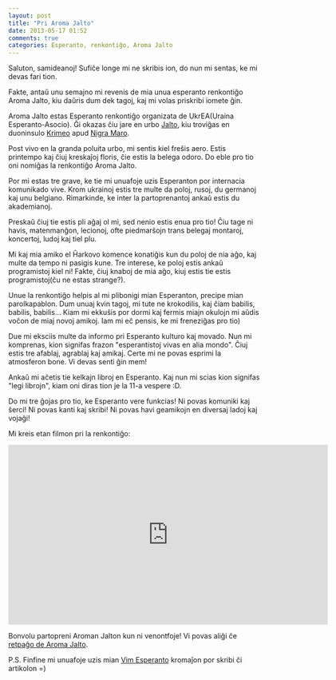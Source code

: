 ```yaml
---
layout: post
title: "Pri Aroma Jalto"
date: 2013-05-17 01:52
comments: true
categories: Esperanto, renkontiĝo, Aroma Jalto
---
```


Saluton, samideanoj!
Sufiĉe longe mi ne skribis ion, do nun mi sentas, ke mi devas fari tion.

Fakte, antaŭ unu semajno mi revenis de mia unua esperanto renkontiĝo Aroma Jalto,
kiu daŭris dum dek tagoj, kaj mi volas priskribi iomete ĝin.

Aroma Jalto estas Esperanto renkontiĝo organizata de UkrEA(Uraina Esperanto-Asocio).
Ĝi okazas ĉiu jare en urbo [Jalto](http://eo.wikipedia.org/wiki/Jalto), kiu
troviĝas en duoninsulo [Krimeo](http://eo.wikipedia.org/wiki/Krimeo) apud
[Nigra Maro](http://eo.wikipedia.org/wiki/Nigra_Maro).

Post vivo en la granda poluita urbo, mi sentis kiel freŝis aero.
Estis printempo kaj ĉiuj kreskaĵoj floris, ĉie estis la belega odoro. Do eble pro
tio oni nomiĝas la renkontiĝo Aroma Jalto.

Por mi estas tre grave, ke tie mi unuafoje uzis Esperanton por internacia komunikado vive.
Krom ukrainoj estis tre multe da poloj, rusoj, du germanoj kaj unu belgiano.
Rimarkinde, ke inter la partoprenantoj ankaŭ estis du akademianoj.

Preskaŭ ĉiuj tie estis pli aĝaj ol mi, sed nenio estis enua pro tio!
Ĉiu tage ni havis, matenmanĝon, lecionoj, ofte piedmarŝojn trans belegaj montaroj,
koncertoj, ludoj kaj tiel plu.

Mi kaj mia amiko el Ĥarkovo komence konatiĝis kun du poloj de nia aĝo, kaj multe
da tempo ni pasigis kune. Tre interese, ke poloj estis ankaŭ programistoj kiel ni!
Fakte, ĉiuj knaboj de mia aĝo, kiuj estis tie estis programistoj(ĉu ne estas strange?).

Unue la renkontiĝo helpis al mi plibonigi mian Esperanton, precipe mian parolkapablon.
Dum unuaj kvin tagoj, mi tute ne krokodilis, kaj ĉiam babilis, babilis, babilis... Kiam
mi ekkuŝis por dormi kaj fermis miajn okulojn mi aŭdis voĉon de miaj novoj amikoj.
Iam mi eĉ pensis, ke mi freneziĝas pro tio)

Due mi eksciis multe da informo pri Esperanto kulturo kaj movado. Nun mi komprenas,
kion signifas frazon "esperantistoj vivas en alia mondo". Ĉiuj estis tre afablaj,
agrablaj kaj amikaj. Certe mi ne povas esprimi la atmosferon bone. Vi devas senti
ĝin mem!

Ankaŭ mi aĉetis tie kelkajn libroj en Esperanto. Kaj nun mi scias kion signifas
"legi librojn", kiam oni diras tion je la 11-a vespere :D.

Do mi tre ĝojas pro tio, ke Esperanto vere funkcias! Ni povas komuniki kaj ŝerci!
Ni povas kanti kaj skribi! Ni povas havi geamikojn en diversaj ladoj kaj vojaĝi!


Mi kreis etan filmon pri la renkontiĝo:

<iframe width="640" height="360" src="http://www.youtube.com/embed/L-f1Z01DcBY" frameborder="0" allowfullscreen></iframe>


Bonvolu partopreni Aroman Jalton kun ni venontfoje!
Vi povas aliĝi ĉe [retpaĝo de Aroma Jalto](http://aromajalto.ukrainio.org.ua/).


P.S. Finfine mi unuafoje uzis mian [Vim Esperanto](https://github.com/greyblake/vim-esperanto)
kromaĵon por skribi ĉi artikolon =)
